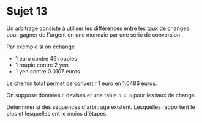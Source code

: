 # Sujet 13

Un arbitrage consiste à utiliser les différences entre les taux de changes pour gagner de l'argent en une monnaie par une série de conversion.

Par exemple si on échange

- 1 euro contre 49 roupies
- 1 roupie contre 2 yen
- 1 yen contre 0.0107 euros

Le chemin total permet de convertir 1 euro en 1.0486 euros.

On suppose données `n` devises et une table `n x n` pour les taux de change.

Déterminer si des séquences d'arbitrage existent. Lesquelles rapportent le plus et lesquelles ont le moins d'étapes.
